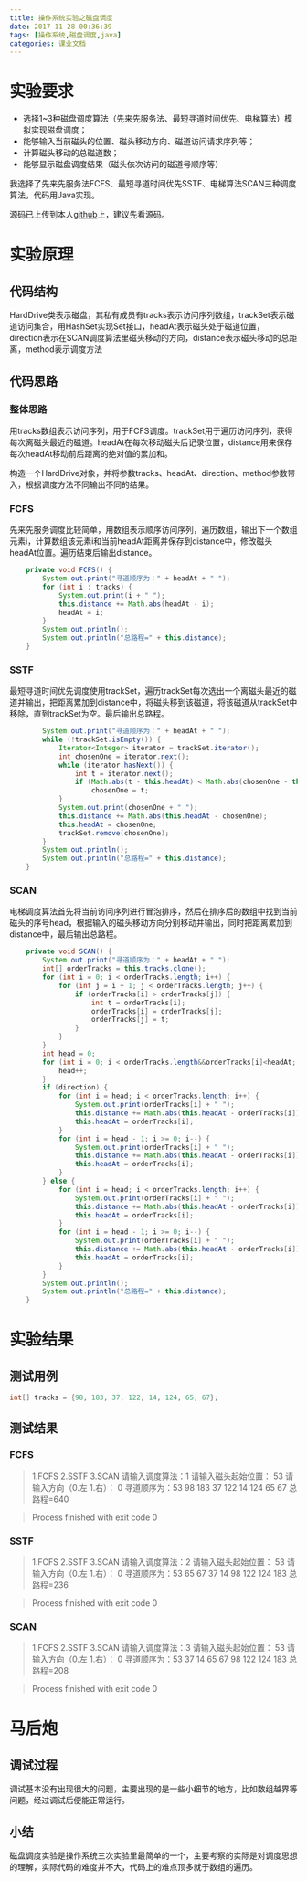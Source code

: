 ```yaml
---
title: 操作系统实验之磁盘调度
date: 2017-11-28 00:36:39
tags: [操作系统,磁盘调度,java]
categories: 课业文档
---
```


# 实验要求

- 选择1~3种磁盘调度算法（先来先服务法、最短寻道时间优先、电梯算法）模拟实现磁盘调度；
-  能够输入当前磁头的位置、磁头移动方向、磁道访问请求序列等； 
-  计算磁头移动的总磁道数；
-  能够显示磁盘调度结果（磁头依次访问的磁道号顺序等）

我选择了先来先服务法FCFS、最短寻道时间优先SSTF、电梯算法SCAN三种调度算法，代码用Java实现。

源码已上传到本人[github](https://github.com/Core00077/OS_experiment)上，建议先看源码。

<!-- more -->

# 实验原理

## 代码结构
HardDrive类表示磁盘，其私有成员有tracks表示访问序列数组，trackSet表示磁道访问集合，用HashSet实现Set接口，headAt表示磁头处于磁道位置，direction表示在SCAN调度算法里磁头移动的方向，distance表示磁头移动的总距离，method表示调度方法
## 代码思路
### 整体思路
用tracks数组表示访问序列，用于FCFS调度。trackSet用于遍历访问序列，获得每次离磁头最近的磁道。headAt在每次移动磁头后记录位置，distance用来保存每次headAt移动前后距离的绝对值的累加和。

构造一个HardDrive对象，并将参数tracks、headAt、direction、method参数带入，根据调度方法不同输出不同的结果。

### FCFS
先来先服务调度比较简单，用数组表示顺序访问序列，遍历数组，输出下一个数组元素i，计算数组该元素i和当前headAt距离并保存到distance中，修改磁头headAt位置。遍历结束后输出distance。

```java
    private void FCFS() {
        System.out.print("寻道顺序为：" + headAt + " ");
        for (int i : tracks) {
            System.out.print(i + " ");
            this.distance += Math.abs(headAt - i);
            headAt = i;
        }
        System.out.println();
        System.out.println("总路程=" + this.distance);
    }
```
### SSTF
最短寻道时间优先调度使用trackSet，遍历trackSet每次选出一个离磁头最近的磁道并输出，把距离累加到distance中，将磁头移到该磁道，将该磁道从trackSet中移除，直到trackSet为空。最后输出总路程。

```java
        System.out.print("寻道顺序为：" + headAt + " ");
        while (!trackSet.isEmpty()) {
            Iterator<Integer> iterator = trackSet.iterator();
            int chosenOne = iterator.next();
            while (iterator.hasNext()) {
                int t = iterator.next();
                if (Math.abs(t - this.headAt) < Math.abs(chosenOne - this.headAt))
                    chosenOne = t;
            }
            System.out.print(chosenOne + " ");
            this.distance += Math.abs(this.headAt - chosenOne);
            this.headAt = chosenOne;
            trackSet.remove(chosenOne);
        }
        System.out.println();
        System.out.println("总路程=" + this.distance);
    }
```
### SCAN
电梯调度算法首先将当前访问序列进行冒泡排序，然后在排序后的数组中找到当前磁头的序号head，根据输入的磁头移动方向分别移动并输出，同时把距离累加到distance中，最后输出总路程。

```java
    private void SCAN() {
        System.out.print("寻道顺序为：" + headAt + " ");
        int[] orderTracks = this.tracks.clone();
        for (int i = 0; i < orderTracks.length; i++) {
            for (int j = i + 1; j < orderTracks.length; j++) {
                if (orderTracks[i] > orderTracks[j]) {
                    int t = orderTracks[i];
                    orderTracks[i] = orderTracks[j];
                    orderTracks[j] = t;
                }
            }
        }
        int head = 0;
        for (int i = 0; i < orderTracks.length&&orderTracks[i]<headAt; i++) {
            head++;
        }
        if (direction) {
            for (int i = head; i < orderTracks.length; i++) {
                System.out.print(orderTracks[i] + " ");
                this.distance += Math.abs(this.headAt - orderTracks[i]);
                this.headAt = orderTracks[i];
            }
            for (int i = head - 1; i >= 0; i--) {
                System.out.print(orderTracks[i] + " ");
                this.distance += Math.abs(this.headAt - orderTracks[i]);
                this.headAt = orderTracks[i];
            }
        } else {
            for (int i = head; i < orderTracks.length; i++) {
                System.out.print(orderTracks[i] + " ");
                this.distance += Math.abs(this.headAt - orderTracks[i]);
                this.headAt = orderTracks[i];
            }
            for (int i = head - 1; i >= 0; i--) {
                System.out.print(orderTracks[i] + " ");
                this.distance += Math.abs(this.headAt - orderTracks[i]);
                this.headAt = orderTracks[i];
            }
        }
        System.out.println();
        System.out.println("总路程=" + this.distance);
    }
```
# 实验结果
## 测试用例

```java
int[] tracks = {98, 183, 37, 122, 14, 124, 65, 67};
```
## 测试结果

### FCFS

>1.FCFS 2.SSTF 3.SCAN
请输入调度算法：1
请输入磁头起始位置：
53
请输入方向（0.左 1.右）：
0
寻道顺序为：53 98 183 37 122 14 124 65 67 
总路程=640

>Process finished with exit code 0

### SSTF

>1.FCFS 2.SSTF 3.SCAN
请输入调度算法：2
请输入磁头起始位置：
53
请输入方向（0.左 1.右）：
0
寻道顺序为：53 65 67 37 14 98 122 124 183 
总路程=236

>Process finished with exit code 0

### SCAN

>1.FCFS 2.SSTF 3.SCAN
请输入调度算法：3
请输入磁头起始位置：
53
请输入方向（0.左 1.右）：
0
寻道顺序为：53 37 14 65 67 98 122 124 183 
总路程=208

>Process finished with exit code 0

# 马后炮
## 调试过程
调试基本没有出现很大的问题，主要出现的是一些小细节的地方，比如数组越界等问题，经过调试后便能正常运行。
## 小结
磁盘调度实验是操作系统三次实验里最简单的一个，主要考察的实际是对调度思想的理解，实际代码的难度并不大，代码上的难点顶多就于数组的遍历。